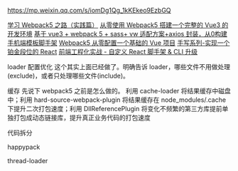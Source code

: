 
https://mp.weixin.qq.com/s/iomDg1Qg_1kKEkeo9EzbGQ

[学习 Webpack5 之路（实践篇）](https://juejin.cn/post/6991774994552324133#heading-28)
[从零使用 Webpack5 搭建一个完整的 Vue3 的开发环境](https://juejin.cn/post/6924180659829211143#heading-12)
[基于 vue3 + webpack 5 + sass+ vw 适配方案+axios 封装，从0构建手机端模板脚手架](https://juejin.cn/post/6989973871663251487#heading-18)
[Webpack5 从零配置一个基础的 Vue 项目](https://juejin.cn/post/6978832288586924046#heading-38)
[手写系列-实现一个铂金段位的 React](https://juejin.cn/post/6978654109893132318)
[前端工程化实战 - 自定义 React 脚手架 & CLI 升级](https://juejin.cn/post/6989028324202938398#heading-14)

loader 配置优化
这个其实上面已经做了。明确告诉 loader，哪些文件不用做处理(exclude)，或者只处理哪些文件(include)。

缓存
先说下 webpack5 之前是怎么做的。
利用 cache-loader 将结果缓存中磁盘中；利用 hard-source-webpack-plugin 将结果缓存在 node_modules/.cache 下提升二次打包速度；利用 DllReferencePlugin 将变化不频繁的第三方库提前单独打包成动态链接库，提升真正业务代码的打包速度

代码拆分

happypack

thread-loader